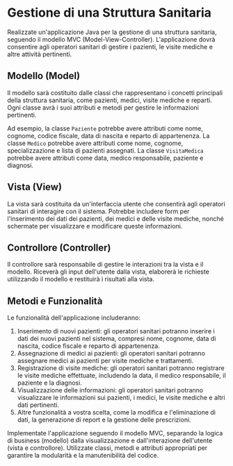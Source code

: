 # Gestione di una Struttura Sanitaria

Realizzate un'applicazione Java per la gestione di una struttura sanitaria, seguendo il modello MVC (Model-View-Controller). L'applicazione dovrà consentire agli operatori sanitari di gestire i pazienti, le visite mediche e altre attività pertinenti.

## Modello (Model)

Il modello sarà costituito dalle classi che rappresentano i concetti principali della struttura sanitaria, come pazienti, medici, visite mediche e reparti. Ogni classe avrà i suoi attributi e metodi per gestire le informazioni pertinenti.

Ad esempio, la classe `Paziente` potrebbe avere attributi come nome, cognome, codice fiscale, data di nascita e reparto di appartenenza. La classe `Medico` potrebbe avere attributi come nome, cognome, specializzazione e lista di pazienti assegnati. La classe `VisitaMedica` potrebbe avere attributi come data, medico responsabile, paziente e diagnosi.

## Vista (View)

La vista sarà costituita da un'interfaccia utente che consentirà agli operatori sanitari di interagire con il sistema. Potrebbe includere form per l'inserimento dei dati dei pazienti, dei medici e delle visite mediche, nonché schermate per visualizzare e modificare queste informazioni.

## Controllore (Controller)

Il controllore sarà responsabile di gestire le interazioni tra la vista e il modello. Riceverà gli input dell'utente dalla vista, elaborerà le richieste utilizzando il modello e restituirà i risultati alla vista.

## Metodi e Funzionalità

Le funzionalità dell'applicazione includeranno:

1. Inserimento di nuovi pazienti: gli operatori sanitari potranno inserire i dati dei nuovi pazienti nel sistema, compresi nome, cognome, data di nascita, codice fiscale e reparto di appartenenza.
2. Assegnazione di medici ai pazienti: gli operatori sanitari potranno assegnare medici ai pazienti per visite mediche e trattamenti.
3. Registrazione di visite mediche: gli operatori sanitari potranno registrare le visite mediche effettuate, includendo la data, il medico responsabile, il paziente e la diagnosi.
4. Visualizzazione delle informazioni: gli operatori sanitari potranno visualizzare le informazioni sui pazienti, i medici, le visite mediche e altri dati pertinenti.
5. Altre funzionalità a vostra scelta, come la modifica e l'eliminazione di dati, la generazione di report e la gestione delle prescrizioni.

Implementate l'applicazione seguendo il modello MVC, separando la logica di business (modello) dalla visualizzazione e dall'interazione dell'utente (vista e controllore). Utilizzate classi, metodi e attributi appropriati per garantire la modularità e la manutenibilità del codice.
